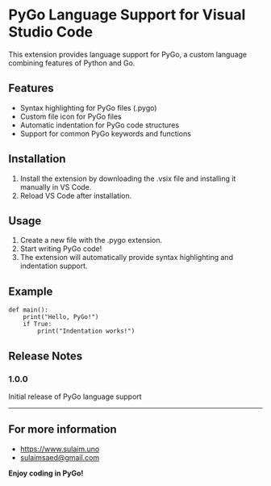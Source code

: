 # PyGo Language Support for Visual Studio Code

This extension provides language support for PyGo, a custom language combining features of Python and Go.

## Features

- Syntax highlighting for PyGo files (.pygo)
- Custom file icon for PyGo files
- Automatic indentation for PyGo code structures
- Support for common PyGo keywords and functions

## Installation

1. Install the extension by downloading the .vsix file and installing it manually in VS Code.
2. Reload VS Code after installation.

## Usage

1. Create a new file with the .pygo extension.
2. Start writing PyGo code!
3. The extension will automatically provide syntax highlighting and indentation support.

## Example

```pygo
def main():
    print("Hello, PyGo!")
    if True:
        print("Indentation works!")
```

## Release Notes

### 1.0.0

Initial release of PyGo language support

---

## For more information

* https://www.sulaim.uno
* sulaimsaed@gmail.com

**Enjoy coding in PyGo!**
